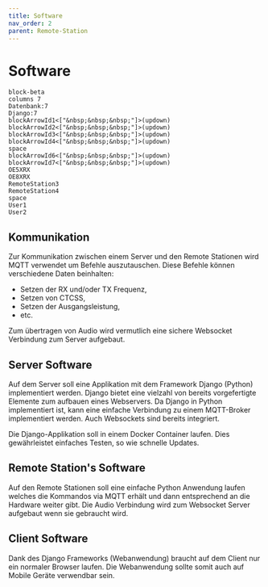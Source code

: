 ```yaml
---
title: Software
nav_order: 2
parent: Remote-Station
---
```


# Software

```mermaid
block-beta
columns 7
Datenbank:7
Django:7
blockArrowId1<["&nbsp;&nbsp;&nbsp;"]>(updown)
blockArrowId2<["&nbsp;&nbsp;&nbsp;"]>(updown)
blockArrowId3<["&nbsp;&nbsp;&nbsp;"]>(updown)
blockArrowId4<["&nbsp;&nbsp;&nbsp;"]>(updown)
space
blockArrowId6<["&nbsp;&nbsp;&nbsp;"]>(updown)
blockArrowId7<["&nbsp;&nbsp;&nbsp;"]>(updown)
OE5XRX
OE8XRX
RemoteStation3
RemoteStation4
space
User1
User2
```

## Kommunikation

Zur Kommunikation zwischen einem Server und den Remote Stationen wird MQTT verwendet um Befehle auszutauschen. Diese Befehle können verschiedene Daten beinhalten:

- Setzen der RX und/oder TX Frequenz,
- Setzen von CTCSS,
- Setzen der Ausgangsleistung,
- etc.

Zum übertragen von Audio wird vermutlich eine sichere Websocket Verbindung zum Server aufgebaut.

## Server Software

Auf dem Server soll eine Applikation mit dem Framework Django (Python) implementiert werden. Django bietet eine vielzahl von bereits vorgefertigte Elemente zum aufbauen eines Webservers.
Da Django in Python implementiert ist, kann eine einfache Verbindung zu einem MQTT-Broker implementiert werden. Auch Websockets sind bereits integriert.

Die Django-Applikation soll in einem Docker Container laufen. Dies gewährleistet einfaches Testen, so wie schnelle Updates.

## Remote Station's Software

Auf den Remote Stationen soll eine einfache Python Anwendung laufen welches die Kommandos via MQTT erhält und dann entsprechend an die Hardware weiter gibt.
Die Audio Verbindung wird zum Websocket Server aufgebaut wenn sie gebraucht wird.

## Client Software

Dank des Django Frameworks (Webanwendung) braucht auf dem Client nur ein normaler Browser laufen. Die Webanwendung sollte somit auch auf Mobile Geräte verwendbar sein.
